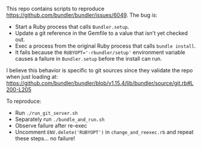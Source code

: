 This repo contains scripts to reproduce https://github.com/bundler/bundler/issues/6049. The
bug is:
* Start a Ruby process that calls `Bundler.setup`.
* Update a git reference in the Gemfile to a value that isn't yet checked out.
* Exec a process from the original Ruby process that calls `bundle install`.
* It fails because the `RUBYOPT='-rbundler/setup'` environment variable causes
  a failure in `Bundler.setup` before the install can run. 

I believe this behavior is specific to git sources since they validate the repo when just loading at:
https://github.com/bundler/bundler/blob/v1.15.4/lib/bundler/source/git.rb#L200-L205

To reproduce:
* Run `./run_git_server.sh`
* Separately run `./bundle_and_run.sh`
* Observe failure after re-exec
* Uncomment `ENV.delete('RUBYOPT')` in `change_and_reexec.rb` and repeat these steps... no failure!
